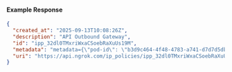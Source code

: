 <!-- Code generated for API Clients. DO NOT EDIT. -->

#### Example Response

```json
{
  "created_at": "2025-09-13T10:08:26Z",
  "description": "API Outbound Gateway",
  "id": "ipp_32dl0TMxriWxaCSoebRaXuUs19M",
  "metadata": "metadata={\"pod-id\": \"b3d9c464-4f48-4783-a741-d7d7d5db310f\"}",
  "uri": "https://api.ngrok.com/ip_policies/ipp_32dl0TMxriWxaCSoebRaXuUs19M"
}
```
